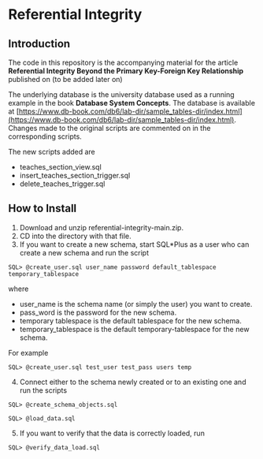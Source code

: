 # Referential Integrity
## Introduction
The code in this repository is the accompanying material for the article   **Referential Integrity Beyond the Primary Key-Foreign Key Relationship**
published on (to be added later on)

The underlying database is the university database used as a running example in the book **Database System Concepts**. 
The database is available at [https://www.db-book.com/db6/lab-dir/sample_tables-dir/index.html](https://www.db-book.com/db6/lab-dir/sample_tables-dir/index.html).
Changes made to the original scripts are commented on in the corresponding scripts.

The new scripts  added  are
* teaches_section_view.sql
* insert_teaches_section_trigger.sql
* delete_teaches_trigger.sql

## How to Install 
1. Download and unzip referential-integrity-main.zip.
2. CD into the directory with that file.
3. If you want to create a new schema, start SQL*Plus as a user who can create a new schema 
and run the script

`SQL> @create_user.sql user_name password default_tablespace temporary_tablespace`

where 
* user_name is the schema name (or simply the user) you want to create.
* pass_word is the password for the new schema.
* temporary tablespace is the default tablespace for the new schema.
* temporary_tablespace is the default temporary-tablespace for the new schema.

For example

`SQL> @create_user.sql test_user test_pass users temp `

4. Connect either to the schema newly created or to an existing one
and run the scripts
 
`SQL> @create_schema_objects.sql`

`SQL> @load_data.sql`

5. If you want to verify that the data is correctly loaded, run 
 
`SQL> @verify_data_load.sql`
